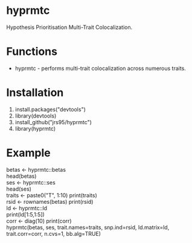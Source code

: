 # hyprmtc
Hypothesis Prioritisation Multi-Trait Colocalization.

# Functions
* hyprmtc - performs multi-trait colocalization across numerous traits.  

# Installation
1. install.packages("devtools")
2. library(devtools) 
3. install_github("jrs95/hyprmtc")
4. library(hyprmtc)

# Example
betas <- hyprmtc::betas  
head(betas)  
ses <- hyprmtc::ses  
head(ses)  
traits <- paste0("T", 1:10) 
print(traits)   
rsid <- rownames(betas)
print(rsid)  
ld <- hyprmtc::ld  
print(ld[1:5,1:5])   
corr <- diag(10)
print(corr)  
hyprmtc(betas, ses, trait.names=traits, snp.ind=rsid, ld.matrix=ld, trait.corr=corr, n.cvs=1, bb.alg=TRUE)  
